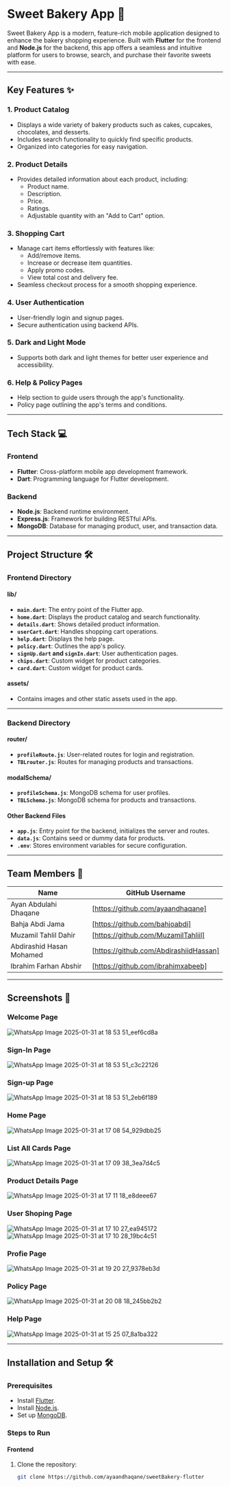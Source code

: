 # Sweet Bakery App 🍰

Sweet Bakery App is a modern, feature-rich mobile application designed to enhance the bakery shopping experience. Built with **Flutter** for the frontend and **Node.js** for the backend, this app offers a seamless and intuitive platform for users to browse, search, and purchase their favorite sweets with ease.

---

## Key Features ✨

### 1. **Product Catalog**
- Displays a wide variety of bakery products such as cakes, cupcakes, chocolates, and desserts.
- Includes search functionality to quickly find specific products.
- Organized into categories for easy navigation.

### 2. **Product Details**
- Provides detailed information about each product, including:
  - Product name.
  - Description.
  - Price.
  - Ratings.
  - Adjustable quantity with an "Add to Cart" option.

### 3. **Shopping Cart**
- Manage cart items effortlessly with features like:
  - Add/remove items.
  - Increase or decrease item quantities.
  - Apply promo codes.
  - View total cost and delivery fee.
- Seamless checkout process for a smooth shopping experience.

### 4. **User Authentication**
- User-friendly login and signup pages.
- Secure authentication using backend APIs.

### 5. **Dark and Light Mode**
- Supports both dark and light themes for better user experience and accessibility.

### 6. **Help & Policy Pages**
- Help section to guide users through the app's functionality.
- Policy page outlining the app's terms and conditions.

---

## Tech Stack 💻

### **Frontend**
- **Flutter**: Cross-platform mobile app development framework.
- **Dart**: Programming language for Flutter development.

### **Backend**
- **Node.js**: Backend runtime environment.
- **Express.js**: Framework for building RESTful APIs.
- **MongoDB**: Database for managing product, user, and transaction data.

---

## Project Structure 🛠

### **Frontend Directory**

#### **lib/**
- **`main.dart`**: The entry point of the Flutter app.
- **`home.dart`**: Displays the product catalog and search functionality.
- **`details.dart`**: Shows detailed product information.
- **`userCart.dart`**: Handles shopping cart operations.
- **`help.dart`**: Displays the help page.
- **`policy.dart`**: Outlines the app's policy.
- **`signUp.dart` and `signIn.dart`**: User authentication pages.
- **`chips.dart`**: Custom widget for product categories.
- **`card.dart`**: Custom widget for product cards.

#### **assets/**
- Contains images and other static assets used in the app.

---

### **Backend Directory**

#### **router/**
- **`profileRoute.js`**: User-related routes for login and registration.
- **`TBLrouter.js`**: Routes for managing products and transactions.

#### **modalSchema/**
- **`profileSchema.js`**: MongoDB schema for user profiles.
- **`TBLSchema.js`**: MongoDB schema for products and transactions.

#### **Other Backend Files**
- **`app.js`**: Entry point for the backend, initializes the server and routes.
- **`data.js`**: Contains seed or dummy data for products.
- **`.env`**: Stores environment variables for secure configuration.

---

## Team Members 👥

| Name                       | GitHub Username                        |
|----------------------------|----------------------------------------|
| Ayan Abdulahi Dhaqane      | [https://github.com/ayaandhaqane]      |
| Bahja Abdi Jama            | [https://github.com/bahjoabdi]         |
| Muzamil Tahlil Dahir       | [https://github.com/MuzamilTahliil]    |
| Abdirashid Hasan Mohamed   | [https://github.com/AbdirashiidHassan] |
| Ibrahim Farhan Abshir      | [https://github.com/ibrahimxabeeb]     |

---

## Screenshots 📸

### Welcome Page
![WhatsApp Image 2025-01-31 at 18 53 51_eef6cd8a](https://github.com/user-attachments/assets/06460203-2901-4acf-93dd-514ecb8869cc)


### Sign-In Page
![WhatsApp Image 2025-01-31 at 18 53 51_c3c22126](https://github.com/user-attachments/assets/a5df6cb6-12a8-4ec6-8241-e05b0add5486)


### Sign-up Page
![WhatsApp Image 2025-01-31 at 18 53 51_2eb6f189](https://github.com/user-attachments/assets/e814841e-8e88-4340-a19d-06e89ff2b67d)


### Home Page
![WhatsApp Image 2025-01-31 at 17 08 54_929dbb25](https://github.com/user-attachments/assets/39dd4ae7-de8b-4fa5-a190-aaec4e62ef3f)


### List All Cards Page
![WhatsApp Image 2025-01-31 at 17 09 38_3ea7d4c5](https://github.com/user-attachments/assets/2e679177-0c7b-4067-bdc0-503887840635)


### Product Details Page
![WhatsApp Image 2025-01-31 at 17 11 18_e8deee67](https://github.com/user-attachments/assets/1a8c20cb-bb68-4190-a04d-4d91a67c8ff1)


### User Shoping Page
![WhatsApp Image 2025-01-31 at 17 10 27_ea945172](https://github.com/user-attachments/assets/73982eda-44cb-4c6c-b7fb-3bd3bad566d5)
![WhatsApp Image 2025-01-31 at 17 10 28_19bc4c51](https://github.com/user-attachments/assets/812b3812-4986-4921-b915-e9200700331e)


### Profie Page
![WhatsApp Image 2025-01-31 at 19 20 27_9378eb3d](https://github.com/user-attachments/assets/65aca5c7-4814-4dfa-8c8a-747eac55cb3d)


### Policy Page
![WhatsApp Image 2025-01-31 at 20 08 18_245bb2b2](https://github.com/user-attachments/assets/6156e5ba-11b2-4e6b-b7cd-070de92ecda2)


### Help Page
![WhatsApp Image 2025-01-31 at 15 25 07_8a1ba322](https://github.com/user-attachments/assets/b86903e7-7598-45dd-996f-8405f62347af)


---

## Installation and Setup 🛠

### **Prerequisites**
- Install [Flutter](https://flutter.dev/docs/get-started/install).
- Install [Node.js](https://nodejs.org/).
- Set up [MongoDB](https://www.mongodb.com/).

### **Steps to Run**

#### **Frontend**
1. Clone the repository:
   ```bash
   git clone https://github.com/ayaandhaqane/sweetBakery-flutter
